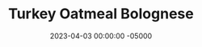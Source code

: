 ---
layout: post
title:  "Turkey Oatmeal Bolognese"
date:   2023-04-03 00:00:00 -05000
categories: 
- Recipes
- Meme Recipes
permalink: /recipes/bolognese-oats
image: /assets/Food/Meme/Bolognese/bolognese-oats.jpg
ing: bologneseoats-ing
facts: bologneseoats-facts
Prep: 30
Rest: 
Cook: 30
Source1: 
Source2: 
Description: I have this saved under meme recipes because of the oats, but it's actually really good. The "Bolognese" is more of a meat and carrot stew, and it's served alongside a "risOATto" with quick oats, seasoned with Parmesan cheese. My brother generated this recipe as a joke with ChatGPT, and I wanted to test it out and turn it into an actual dish.
Instructions: 
- Cut the carrots and onion into a large dice and add to a dutch oven with olive oil. Just cover with water and bring to a boil. Boil until all liquid has been cooked off. Set vegetables aside.<br><br>

- Over medium heat, spray pot with olive oil and cook garlic for about a minute. Add in the meat and mash with a wooden spoon to break up clumps. Cook until browned<br><br>

- Stir in the diced tomatoes, tomato sauce, basil, oregano, and red pepper flakes. Season with salt and pepper to taste. Add the vegetables back in, and add the vinegar<br><br>

- Reduce heat to low and let simmer for 30 minutes, stirring occasionally. Stir in balsamic<br><br>

- Meanwhile, in a separate saucepan, bring water, oats and salt to a boil. Reduce to medium low and cook until tender. Mix in some grated cheese at the end (risOATto style)<br><br>

- Serve the oatmeal in bowls, and top with the bolognese
---